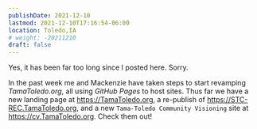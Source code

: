 ```yaml
---
publishDate: 2021-12-10
lastmod: 2021-12-10T17:16:54-06:00
location: Toledo,IA
# weight: -20211210
draft: false
---
```


Yes, it has been far too long since I posted here.  Sorry.

In the past week me and Mackenzie have taken steps to start revamping _TamaToledo.org_, all using _GitHub Pages_ to host sites.  Thus far we have a new landing page at https://TamaToledo.org, a re-publish of https://STC-REC.TamaToledo.org, and a new `Tama-Toledo Community Visioning` site at https://cv.TamaToledo.org.  Check them out!
